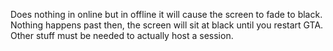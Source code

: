 Does nothing in online but in offline it will cause the screen to fade to black. Nothing happens past then, the screen will sit at black until you restart GTA. Other stuff must be needed to actually host a session.